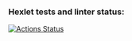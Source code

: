 ### Hexlet tests and linter status:
[![Actions Status](https://github.com/mini-mariya/frontend-project-12/workflows/hexlet-check/badge.svg)](https://github.com/mini-mariya/frontend-project-12/actions)